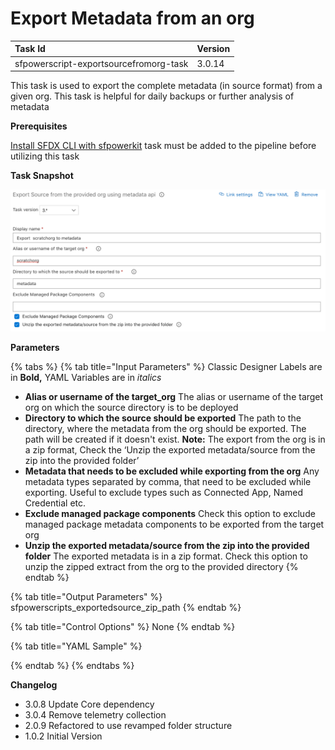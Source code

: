 # Export Metadata from an org

| Task Id | Version |
| :--- | :--- |
| sfpowerscript-exportsourcefromorg-task | 3.0.14 |

This task is used to export the complete metadata \(in source format\) from a given org. This task is helpful for daily backups or further analysis of metadata

**Prerequisites**

[Install SFDX CLI with sfpowerkit](install-sfdx-cli-with-sfpowerkit.md)  task must be added to the pipeline before utilizing this task

**Task Snapshot**

![](../../../.gitbook/assets/export-source-metadata.png)

**Parameters**

{% tabs %}
{% tab title="Input Parameters" %}
Classic Designer Labels are in **Bold,**  YAML Variables are in _italics_

* **Alias or username of the target\_org**  The alias or username of the target org  on which the source directory is to be deployed 
* **Directory to which the source should be exported** The path to the directory, where the metadata from the org should be exported. The path will be created if it doesn't exist.  **Note:** The export from the org is in a zip format, Check the ‘Unzip the exported metadata/source from the zip into the provided folder’ 
* **Metadata that needs to be excluded while exporting from the org**  Any metadata types separated by comma, that need to be excluded while exporting. Useful to exclude types such as Connected App, Named Credential etc. 
* **Exclude managed package components** Check this option to exclude managed package metadata components to be exported from the target org 
* **Unzip the exported metadata/source from the zip into the provided folder** The exported metadata is in a zip format. Check this option to unzip the zipped extract from the org to the provided directory
{% endtab %}

{% tab title="Output Parameters" %}
sfpowerscripts\_exportedsource\_zip\_path
{% endtab %}

{% tab title="Control Options" %}
None
{% endtab %}

{% tab title="YAML Sample" %}

{% endtab %}
{% endtabs %}

**Changelog**

* 3.0.8 Update Core dependency
* 3.0.4 Remove telemetry collection
* 2.0.9 Refactored to use revamped folder structure
* 1.0.2 Initial Version

